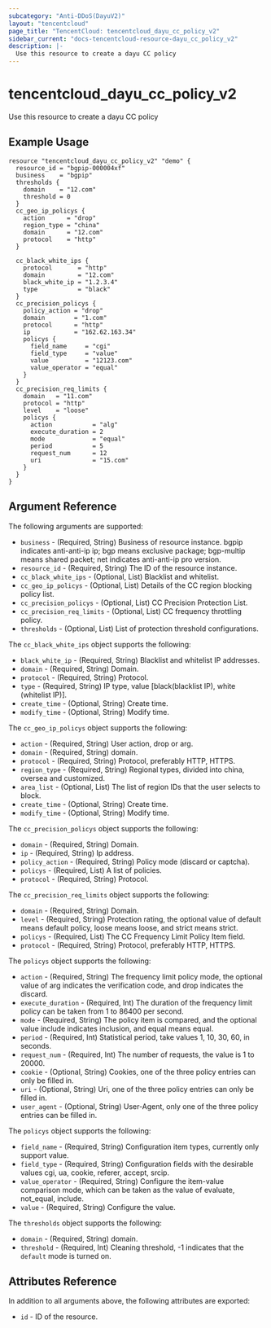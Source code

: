 ```yaml
---
subcategory: "Anti-DDoS(DayuV2)"
layout: "tencentcloud"
page_title: "TencentCloud: tencentcloud_dayu_cc_policy_v2"
sidebar_current: "docs-tencentcloud-resource-dayu_cc_policy_v2"
description: |-
  Use this resource to create a dayu CC policy
---
```


# tencentcloud_dayu_cc_policy_v2

Use this resource to create a dayu CC policy

## Example Usage

```hcl
resource "tencentcloud_dayu_cc_policy_v2" "demo" {
  resource_id = "bgpip-000004xf"
  business    = "bgpip"
  thresholds {
    domain    = "12.com"
    threshold = 0
  }
  cc_geo_ip_policys {
    action      = "drop"
    region_type = "china"
    domain      = "12.com"
    protocol    = "http"
  }

  cc_black_white_ips {
    protocol       = "http"
    domain         = "12.com"
    black_white_ip = "1.2.3.4"
    type           = "black"
  }
  cc_precision_policys {
    policy_action = "drop"
    domain        = "1.com"
    protocol      = "http"
    ip            = "162.62.163.34"
    policys {
      field_name     = "cgi"
      field_type     = "value"
      value          = "12123.com"
      value_operator = "equal"
    }
  }
  cc_precision_req_limits {
    domain   = "11.com"
    protocol = "http"
    level    = "loose"
    policys {
      action           = "alg"
      execute_duration = 2
      mode             = "equal"
      period           = 5
      request_num      = 12
      uri              = "15.com"
    }
  }
}
```

## Argument Reference

The following arguments are supported:

* `business` - (Required, String) Business of resource instance. bgpip indicates anti-anti-ip ip; bgp means exclusive package; bgp-multip means shared packet; net indicates anti-anti-ip pro version.
* `resource_id` - (Required, String) The ID of the resource instance.
* `cc_black_white_ips` - (Optional, List) Blacklist and whitelist.
* `cc_geo_ip_policys` - (Optional, List) Details of the CC region blocking policy list.
* `cc_precision_policys` - (Optional, List) CC Precision Protection List.
* `cc_precision_req_limits` - (Optional, List) CC frequency throttling policy.
* `thresholds` - (Optional, List) List of protection threshold configurations.

The `cc_black_white_ips` object supports the following:

* `black_white_ip` - (Required, String) Blacklist and whitelist IP addresses.
* `domain` - (Required, String) Domain.
* `protocol` - (Required, String) Protocol.
* `type` - (Required, String) IP type, value [black(blacklist IP), white (whitelist IP)].
* `create_time` - (Optional, String) Create time.
* `modify_time` - (Optional, String) Modify time.

The `cc_geo_ip_policys` object supports the following:

* `action` - (Required, String) User action, drop or arg.
* `domain` - (Required, String) domain.
* `protocol` - (Required, String) Protocol, preferably HTTP, HTTPS.
* `region_type` - (Required, String) Regional types, divided into china, oversea and customized.
* `area_list` - (Optional, List) The list of region IDs that the user selects to block.
* `create_time` - (Optional, String) Create time.
* `modify_time` - (Optional, String) Modify time.

The `cc_precision_policys` object supports the following:

* `domain` - (Required, String) Domain.
* `ip` - (Required, String) Ip address.
* `policy_action` - (Required, String) Policy mode (discard or captcha).
* `policys` - (Required, List) A list of policies.
* `protocol` - (Required, String) Protocol.

The `cc_precision_req_limits` object supports the following:

* `domain` - (Required, String) Domain.
* `level` - (Required, String) Protection rating, the optional value of default means default policy, loose means loose, and strict means strict.
* `policys` - (Required, List) The CC Frequency Limit Policy Item field.
* `protocol` - (Required, String) Protocol, preferably HTTP, HTTPS.

The `policys` object supports the following:

* `action` - (Required, String) The frequency limit policy mode, the optional value of arg indicates the verification code, and drop indicates the discard.
* `execute_duration` - (Required, Int) The duration of the frequency limit policy can be taken from 1 to 86400 per second.
* `mode` - (Required, String) The policy item is compared, and the optional value include indicates inclusion, and equal means equal.
* `period` - (Required, Int) Statistical period, take values 1, 10, 30, 60, in seconds.
* `request_num` - (Required, Int) The number of requests, the value is 1 to 20000.
* `cookie` - (Optional, String) Cookies, one of the three policy entries can only be filled in.
* `uri` - (Optional, String) Uri, one of the three policy entries can only be filled in.
* `user_agent` - (Optional, String) User-Agent, only one of the three policy entries can be filled in.

The `policys` object supports the following:

* `field_name` - (Required, String) Configuration item types, currently only support value.
* `field_type` - (Required, String) Configuration fields with the desirable values cgi, ua, cookie, referer, accept, srcip.
* `value_operator` - (Required, String) Configure the item-value comparison mode, which can be taken as the value of evaluate, not_equal, include.
* `value` - (Required, String) Configure the value.

The `thresholds` object supports the following:

* `domain` - (Required, String) domain.
* `threshold` - (Required, Int) Cleaning threshold, -1 indicates that the `default` mode is turned on.

## Attributes Reference

In addition to all arguments above, the following attributes are exported:

* `id` - ID of the resource.



